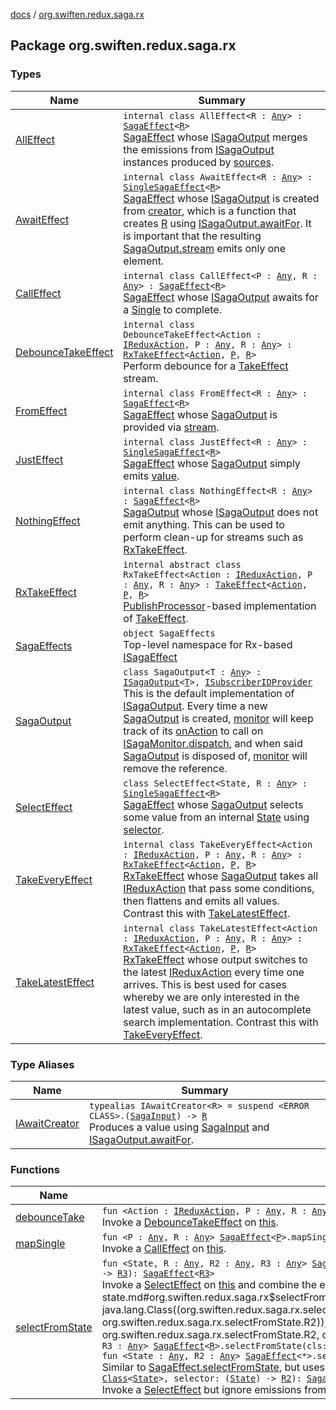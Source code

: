 [docs](../index.md) / [org.swiften.redux.saga.rx](./index.md)

## Package org.swiften.redux.saga.rx

### Types

| Name | Summary |
|---|---|
| [AllEffect](-all-effect/index.md) | `internal class AllEffect<R : `[`Any`](https://kotlinlang.org/api/latest/jvm/stdlib/kotlin/-any/index.html)`> : `[`SagaEffect`](../org.swiften.redux.saga.common/-saga-effect/index.md)`<`[`R`](-all-effect/index.md#R)`>`<br>[SagaEffect](../org.swiften.redux.saga.common/-saga-effect/index.md) whose [ISagaOutput](../org.swiften.redux.saga.common/-i-saga-output/index.md) merges the emissions from [ISagaOutput](../org.swiften.redux.saga.common/-i-saga-output/index.md) instances produced by [sources](-all-effect/sources.md). |
| [AwaitEffect](-await-effect/index.md) | `internal class AwaitEffect<R : `[`Any`](https://kotlinlang.org/api/latest/jvm/stdlib/kotlin/-any/index.html)`> : `[`SingleSagaEffect`](../org.swiften.redux.saga.common/-single-saga-effect/index.md)`<`[`R`](-await-effect/index.md#R)`>`<br>[SagaEffect](../org.swiften.redux.saga.common/-saga-effect/index.md) whose [ISagaOutput](../org.swiften.redux.saga.common/-i-saga-output/index.md) is created from [creator](-await-effect/creator.md), which is a function that creates [R](-await-effect/index.md#R) using [ISagaOutput.awaitFor](../org.swiften.redux.core/-i-async-job/await-for.md). It is important that the resulting [SagaOutput.stream](-saga-output/stream.md) emits only one element. |
| [CallEffect](-call-effect/index.md) | `internal class CallEffect<P : `[`Any`](https://kotlinlang.org/api/latest/jvm/stdlib/kotlin/-any/index.html)`, R : `[`Any`](https://kotlinlang.org/api/latest/jvm/stdlib/kotlin/-any/index.html)`> : `[`SagaEffect`](../org.swiften.redux.saga.common/-saga-effect/index.md)`<`[`R`](-call-effect/index.md#R)`>`<br>[SagaEffect](../org.swiften.redux.saga.common/-saga-effect/index.md) whose [ISagaOutput](../org.swiften.redux.saga.common/-i-saga-output/index.md) awaits for a [Single](#) to complete. |
| [DebounceTakeEffect](-debounce-take-effect/index.md) | `internal class DebounceTakeEffect<Action : `[`IReduxAction`](../org.swiften.redux.core/-i-redux-action.md)`, P : `[`Any`](https://kotlinlang.org/api/latest/jvm/stdlib/kotlin/-any/index.html)`, R : `[`Any`](https://kotlinlang.org/api/latest/jvm/stdlib/kotlin/-any/index.html)`> : `[`RxTakeEffect`](-rx-take-effect/index.md)`<`[`Action`](-debounce-take-effect/index.md#Action)`, `[`P`](-debounce-take-effect/index.md#P)`, `[`R`](-debounce-take-effect/index.md#R)`>`<br>Perform debounce for a [TakeEffect](../org.swiften.redux.saga.common/-take-effect/index.md) stream. |
| [FromEffect](-from-effect/index.md) | `internal class FromEffect<R : `[`Any`](https://kotlinlang.org/api/latest/jvm/stdlib/kotlin/-any/index.html)`> : `[`SagaEffect`](../org.swiften.redux.saga.common/-saga-effect/index.md)`<`[`R`](-from-effect/index.md#R)`>`<br>[SagaEffect](../org.swiften.redux.saga.common/-saga-effect/index.md) whose [SagaOutput](-saga-output/index.md) is provided via [stream](-from-effect/stream.md). |
| [JustEffect](-just-effect/index.md) | `internal class JustEffect<R : `[`Any`](https://kotlinlang.org/api/latest/jvm/stdlib/kotlin/-any/index.html)`> : `[`SingleSagaEffect`](../org.swiften.redux.saga.common/-single-saga-effect/index.md)`<`[`R`](-just-effect/index.md#R)`>`<br>[SagaEffect](../org.swiften.redux.saga.common/-saga-effect/index.md) whose [SagaOutput](-saga-output/index.md) simply emits [value](-just-effect/value.md). |
| [NothingEffect](-nothing-effect/index.md) | `internal class NothingEffect<R : `[`Any`](https://kotlinlang.org/api/latest/jvm/stdlib/kotlin/-any/index.html)`> : `[`SagaEffect`](../org.swiften.redux.saga.common/-saga-effect/index.md)`<`[`R`](-nothing-effect/index.md#R)`>`<br>[SagaOutput](-saga-output/index.md) whose [ISagaOutput](../org.swiften.redux.saga.common/-i-saga-output/index.md) does not emit anything. This can be used to perform clean-up for streams such as [RxTakeEffect](-rx-take-effect/index.md). |
| [RxTakeEffect](-rx-take-effect/index.md) | `internal abstract class RxTakeEffect<Action : `[`IReduxAction`](../org.swiften.redux.core/-i-redux-action.md)`, P : `[`Any`](https://kotlinlang.org/api/latest/jvm/stdlib/kotlin/-any/index.html)`, R : `[`Any`](https://kotlinlang.org/api/latest/jvm/stdlib/kotlin/-any/index.html)`> : `[`TakeEffect`](../org.swiften.redux.saga.common/-take-effect/index.md)`<`[`Action`](-rx-take-effect/index.md#Action)`, `[`P`](-rx-take-effect/index.md#P)`, `[`R`](-rx-take-effect/index.md#R)`>`<br>[PublishProcessor](#)-based implementation of [TakeEffect](../org.swiften.redux.saga.common/-take-effect/index.md). |
| [SagaEffects](-saga-effects/index.md) | `object SagaEffects`<br>Top-level namespace for Rx-based [ISagaEffect](../org.swiften.redux.saga.common/-i-saga-effect.md) |
| [SagaOutput](-saga-output/index.md) | `class SagaOutput<T : `[`Any`](https://kotlinlang.org/api/latest/jvm/stdlib/kotlin/-any/index.html)`> : `[`ISagaOutput`](../org.swiften.redux.saga.common/-i-saga-output/index.md)`<`[`T`](-saga-output/index.md#T)`>, `[`ISubscriberIDProvider`](../org.swiften.redux.core/-i-subscriber-i-d-provider/index.md)<br>This is the default implementation of [ISagaOutput](../org.swiften.redux.saga.common/-i-saga-output/index.md). Every time a new [SagaOutput](-saga-output/index.md) is created, [monitor](-saga-output/monitor.md) will keep track of its [onAction](-saga-output/on-action.md) to call on [ISagaMonitor.dispatch](../org.swiften.redux.core/-i-dispatcher-provider/dispatch.md), and when said [SagaOutput](-saga-output/index.md) is disposed of, [monitor](-saga-output/monitor.md) will remove the reference. |
| [SelectEffect](-select-effect/index.md) | `class SelectEffect<State, R : `[`Any`](https://kotlinlang.org/api/latest/jvm/stdlib/kotlin/-any/index.html)`> : `[`SingleSagaEffect`](../org.swiften.redux.saga.common/-single-saga-effect/index.md)`<`[`R`](-select-effect/index.md#R)`>`<br>[SagaEffect](../org.swiften.redux.saga.common/-saga-effect/index.md) whose [SagaOutput](-saga-output/index.md) selects some value from an internal [State](-select-effect/index.md#State) using [selector](-select-effect/selector.md). |
| [TakeEveryEffect](-take-every-effect/index.md) | `internal class TakeEveryEffect<Action : `[`IReduxAction`](../org.swiften.redux.core/-i-redux-action.md)`, P : `[`Any`](https://kotlinlang.org/api/latest/jvm/stdlib/kotlin/-any/index.html)`, R : `[`Any`](https://kotlinlang.org/api/latest/jvm/stdlib/kotlin/-any/index.html)`> : `[`RxTakeEffect`](-rx-take-effect/index.md)`<`[`Action`](-take-every-effect/index.md#Action)`, `[`P`](-take-every-effect/index.md#P)`, `[`R`](-take-every-effect/index.md#R)`>`<br>[RxTakeEffect](-rx-take-effect/index.md) whose [SagaOutput](-saga-output/index.md) takes all [IReduxAction](../org.swiften.redux.core/-i-redux-action.md) that pass some conditions, then flattens and emits all values. Contrast this with [TakeLatestEffect](-take-latest-effect/index.md). |
| [TakeLatestEffect](-take-latest-effect/index.md) | `internal class TakeLatestEffect<Action : `[`IReduxAction`](../org.swiften.redux.core/-i-redux-action.md)`, P : `[`Any`](https://kotlinlang.org/api/latest/jvm/stdlib/kotlin/-any/index.html)`, R : `[`Any`](https://kotlinlang.org/api/latest/jvm/stdlib/kotlin/-any/index.html)`> : `[`RxTakeEffect`](-rx-take-effect/index.md)`<`[`Action`](-take-latest-effect/index.md#Action)`, `[`P`](-take-latest-effect/index.md#P)`, `[`R`](-take-latest-effect/index.md#R)`>`<br>[RxTakeEffect](-rx-take-effect/index.md) whose output switches to the latest [IReduxAction](../org.swiften.redux.core/-i-redux-action.md) every time one arrives. This is best used for cases whereby we are only interested in the latest value, such as in an autocomplete search implementation. Contrast this with [TakeEveryEffect](-take-every-effect/index.md). |

### Type Aliases

| Name | Summary |
|---|---|
| [IAwaitCreator](-i-await-creator.md) | `typealias IAwaitCreator<R> = suspend <ERROR CLASS>.(`[`SagaInput`](../org.swiften.redux.saga.common/-saga-input/index.md)`) -> `[`R`](-i-await-creator.md#R)<br>Produces a value using [SagaInput](../org.swiften.redux.saga.common/-saga-input/index.md) and [ISagaOutput.awaitFor](../org.swiften.redux.core/-i-async-job/await-for.md). |

### Functions

| Name | Summary |
|---|---|
| [debounceTake](debounce-take.md) | `fun <Action : `[`IReduxAction`](../org.swiften.redux.core/-i-redux-action.md)`, P : `[`Any`](https://kotlinlang.org/api/latest/jvm/stdlib/kotlin/-any/index.html)`, R : `[`Any`](https://kotlinlang.org/api/latest/jvm/stdlib/kotlin/-any/index.html)`> `[`TakeEffect`](../org.swiften.redux.saga.common/-take-effect/index.md)`<`[`Action`](debounce-take.md#Action)`, `[`P`](debounce-take.md#P)`, `[`R`](debounce-take.md#R)`>.debounceTake(millis: `[`Long`](https://kotlinlang.org/api/latest/jvm/stdlib/kotlin/-long/index.html)`): `[`TakeEffect`](../org.swiften.redux.saga.common/-take-effect/index.md)`<`[`Action`](debounce-take.md#Action)`, `[`P`](debounce-take.md#P)`, `[`R`](debounce-take.md#R)`>`<br>Invoke a [DebounceTakeEffect](-debounce-take-effect/index.md) on [this](debounce-take/-this-.md). |
| [mapSingle](map-single.md) | `fun <P : `[`Any`](https://kotlinlang.org/api/latest/jvm/stdlib/kotlin/-any/index.html)`, R : `[`Any`](https://kotlinlang.org/api/latest/jvm/stdlib/kotlin/-any/index.html)`> `[`SagaEffect`](../org.swiften.redux.saga.common/-saga-effect/index.md)`<`[`P`](map-single.md#P)`>.mapSingle(transformer: (`[`P`](map-single.md#P)`) -> <ERROR CLASS><`[`R`](map-single.md#R)`>): `[`SagaEffect`](../org.swiften.redux.saga.common/-saga-effect/index.md)`<`[`R`](map-single.md#R)`>`<br>Invoke a [CallEffect](-call-effect/index.md) on [this](map-single/-this-.md). |
| [selectFromState](select-from-state.md) | `fun <State, R : `[`Any`](https://kotlinlang.org/api/latest/jvm/stdlib/kotlin/-any/index.html)`, R2 : `[`Any`](https://kotlinlang.org/api/latest/jvm/stdlib/kotlin/-any/index.html)`, R3 : `[`Any`](https://kotlinlang.org/api/latest/jvm/stdlib/kotlin/-any/index.html)`> `[`SagaEffect`](../org.swiften.redux.saga.common/-saga-effect/index.md)`<`[`R`](select-from-state.md#R)`>.selectFromState(cls: `[`Class`](http://docs.oracle.com/javase/6/docs/api/java/lang/Class.html)`<`[`State`](select-from-state.md#State)`>, selector: (`[`State`](select-from-state.md#State)`) -> `[`R2`](select-from-state.md#R2)`, combiner: (`[`R`](select-from-state.md#R)`, `[`R2`](select-from-state.md#R2)`) -> `[`R3`](select-from-state.md#R3)`): `[`SagaEffect`](../org.swiften.redux.saga.common/-saga-effect/index.md)`<`[`R3`](select-from-state.md#R3)`>`<br>Invoke a [SelectEffect](-select-effect/index.md) on [this](select-from-state/-this-.md) and combine the emitted values with [combiner](select-from-state.md#org.swiften.redux.saga.rx$selectFromState(org.swiften.redux.saga.common.SagaEffect((org.swiften.redux.saga.rx.selectFromState.R)), java.lang.Class((org.swiften.redux.saga.rx.selectFromState.State)), kotlin.Function1((org.swiften.redux.saga.rx.selectFromState.State, org.swiften.redux.saga.rx.selectFromState.R2)), kotlin.Function2((org.swiften.redux.saga.rx.selectFromState.R, org.swiften.redux.saga.rx.selectFromState.R2, org.swiften.redux.saga.rx.selectFromState.R3)))/combiner).`fun <State : `[`Any`](https://kotlinlang.org/api/latest/jvm/stdlib/kotlin/-any/index.html)`, R : `[`Any`](https://kotlinlang.org/api/latest/jvm/stdlib/kotlin/-any/index.html)`, R2 : `[`Any`](https://kotlinlang.org/api/latest/jvm/stdlib/kotlin/-any/index.html)`, R3 : `[`Any`](https://kotlinlang.org/api/latest/jvm/stdlib/kotlin/-any/index.html)`> `[`SagaEffect`](../org.swiften.redux.saga.common/-saga-effect/index.md)`<`[`R`](select-from-state.md#R)`>.selectFromState(cls: `[`KClass`](https://kotlinlang.org/api/latest/jvm/stdlib/kotlin.reflect/-k-class/index.html)`<`[`State`](select-from-state.md#State)`>, selector: (`[`State`](select-from-state.md#State)`) -> `[`R2`](select-from-state.md#R2)`, combiner: (`[`R`](select-from-state.md#R)`, `[`R2`](select-from-state.md#R2)`) -> `[`R3`](select-from-state.md#R3)`): `[`SagaEffect`](../org.swiften.redux.saga.common/-saga-effect/index.md)`<`[`R3`](select-from-state.md#R3)`>`<br>`fun <State : `[`Any`](https://kotlinlang.org/api/latest/jvm/stdlib/kotlin/-any/index.html)`, R2 : `[`Any`](https://kotlinlang.org/api/latest/jvm/stdlib/kotlin/-any/index.html)`> `[`SagaEffect`](../org.swiften.redux.saga.common/-saga-effect/index.md)`<*>.selectFromState(cls: `[`KClass`](https://kotlinlang.org/api/latest/jvm/stdlib/kotlin.reflect/-k-class/index.html)`<`[`State`](select-from-state.md#State)`>, selector: (`[`State`](select-from-state.md#State)`) -> `[`R2`](select-from-state.md#R2)`): `[`SagaEffect`](../org.swiften.redux.saga.common/-saga-effect/index.md)`<`[`R2`](select-from-state.md#R2)`>`<br>Similar to [SagaEffect.selectFromState](select-from-state.md), but uses [KClass](https://kotlinlang.org/api/latest/jvm/stdlib/kotlin.reflect/-k-class/index.html) instead of [Class](http://docs.oracle.com/javase/6/docs/api/java/lang/Class.html).`fun <State, R2 : `[`Any`](https://kotlinlang.org/api/latest/jvm/stdlib/kotlin/-any/index.html)`> `[`SagaEffect`](../org.swiften.redux.saga.common/-saga-effect/index.md)`<*>.selectFromState(cls: `[`Class`](http://docs.oracle.com/javase/6/docs/api/java/lang/Class.html)`<`[`State`](select-from-state.md#State)`>, selector: (`[`State`](select-from-state.md#State)`) -> `[`R2`](select-from-state.md#R2)`): `[`SagaEffect`](../org.swiften.redux.saga.common/-saga-effect/index.md)`<`[`R2`](select-from-state.md#R2)`>`<br>Invoke a [SelectEffect](-select-effect/index.md) but ignore emissions from [this](select-from-state/-this-.md). |
